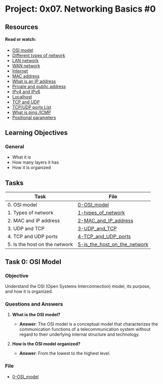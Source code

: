 # Project: 0x07. Networking Basics #0

## Resources

#### Read or watch:

* [OSI model](https://intranet.alxswe.com/rltoken/k2uCsynicuNbu1cAQhXqVQ)
* [Different types of network](https://intranet.alxswe.com/rltoken/XW3ZGm5Ya_a8XVDXcAKT_A)
* [LAN network](https://intranet.alxswe.com/rltoken/en370-Hrwgi_GUvFcg3bKg)
* [WAN network](https://intranet.alxswe.com/rltoken/Ah1EKqnINR85lM4P2WnLSw)
* [Internet](https://intranet.alxswe.com/rltoken/Lwh9xQxFD4dWh5sIApXI1g)
* [MAC address](https://intranet.alxswe.com/rltoken/j-Wp-YRvFTVP04SpIeRzHQ)
* [What is an IP address](https://intranet.alxswe.com/rltoken/HaZZvrmGaQ3U7ZLDYgZb6w)
* [Private and public address](https://intranet.alxswe.com/rltoken/OPJCZYuWSEXLIZOqU9Uc0A)
* [IPv4 and IPv6](https://intranet.alxswe.com/rltoken/M8g-egWLlldTl6Y0QECdwA)
* [Localhost](https://intranet.alxswe.com/rltoken/7lj-zoZQ7xFTkj4MTyos_g)
* [TCP and UDP](https://intranet.alxswe.com/rltoken/uJbs8E9-FyATfsELpmtTIg)
* [TCP/UDP ports List](https://intranet.alxswe.com/rltoken/4PYkqDfOvIZZb9aUPGOOzQ)
* [What is ping /ICMP](https://intranet.alxswe.com/rltoken/3zBgO6r2M1Q8lUVt9g8aJw)
* [Positional parameters](https://intranet.alxswe.com/rltoken/-8dL4Vqc0Wbt7f1iAwks6w)

## Learning Objectives

### General

* What it is
* How many layers it has
* How it is organized

## Tasks

| Task | File |
| ---- | ---- |
| 0. OSI model | [0-OSI_model](./0-OSI_model) |
| 1. Types of network | [1-types_of_network](./1-types_of_network) |
| 2. MAC and IP address | [2-MAC_and_IP_address](./2-MAC_and_IP_address) |
| 3. UDP and TCP | [3-UDP_and_TCP](./3-UDP_and_TCP) |
| 4. TCP and UDP ports | [4-TCP_and_UDP_ports](./4-TCP_and_UDP_ports) |
| 5. Is the host on the network | [5-is_the_host_on_the_network](./5-is_the_host_on_the_network) |

## Task 0: OSI Model

### Objective
Understand the OSI (Open Systems Interconnection) model, its purpose, and how it is organized.

### Questions and Answers
1. **What is the OSI model?**
   - **Answer**: The OSI model is a conceptual model that characterizes the communication functions of a telecommunication system without regard to their underlying internal structure and technology.

2. **How is the OSI model organized?**
   - **Answer**: From the lowest to the highest level.
### File
- [0-OSI_model](./0-OSI_model)
